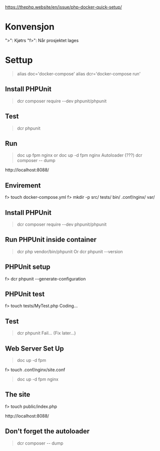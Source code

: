 
https://thephp.website/en/issue/php-docker-quick-setup/

# Konvensjon
">": Kjøtrs
"f>": Når prosjektet lages


# Settup

> alias doc='docker-compose'
> alias dcr='docker-compose run'

## Install PHPUnit
> dcr composer require --dev phpunit/phpunit

## Test
> dcr phpunit

## Run
> doc up fpm nginx
or
> doc up -d fpm nginx
Autoloader (???)
> dcr composer -- dump

http://localhost:8088/


## Envirement
f> touch docker-compose.yml
f> mkdir -p src/ tests/ bin/ .conf/nginx/ var/

## Install PHPUnit
> dcr composer require --dev phpunit/phpunit

## Run PHPUnit inside container
> dcr php vendor/bin/phpunit
Or
> dcr phpunit --version

## PHPUnit setup
f> dcr phpunit  --generate-configuration

## PHPUnit test
f> touch tests/MyTest.php
Coding...

## Test
> dcr phpunit
Fail... (Fix later...)

## Web Server Set Up
> doc up -d fpm 

f> touch .conf/nginx/site.conf

> doc up -d fpm nginx

## The site
f> touch public/index.php

http://localhost:8088/

## Don't forget the autoloader
> dcr composer -- dump